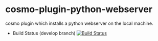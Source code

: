 cosmo-plugin-python-webserver
=============================

cosmo plugin which installs a python webserver on the local machine.

- Build Status (develop branch) [![Build Status](https://secure.travis-ci.org/CloudifySource/cosmo-plugin-python-webserver.png?branch=develop)](http://travis-ci.org/CloudifySource/cosmo-plugin-python-webserver)
